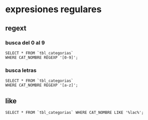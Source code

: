 # expresiones regulares

## regext
### busca del 0 al 9
~~~
SELECT * FROM `tbl_categorias`
WHERE CAT_NOMBRE REGEXP '[0-9]';
~~~

### busca letras
~~~
SELECT * FROM `tbl_categorias`
WHERE CAT_NOMBRE REGEXP '[a-z]';
~~~

## like
~~~
SELECT * FROM `tbl_categorias` WHERE CAT_NOMBRE LIKE '%lac%';
~~~

## 